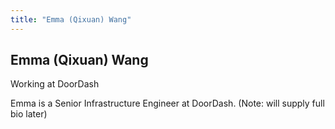 ```yaml
---
title: "Emma (Qixuan) Wang"
---
```

## Emma (Qixuan) Wang

Working at DoorDash

Emma is a Senior Infrastructure Engineer at DoorDash. (Note: will supply full bio later)
